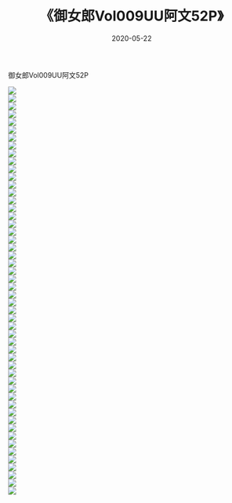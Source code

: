 ﻿---
layout: post
title:  《御女郎Vol009UU阿文52P》
date:   2020-05-22
img: http://img.660000.xyz/Sharelink/性感/2020/御女郎Vol009UU阿文52P/000.jpg
categories: [美女, 清纯, 唯美]
---

御女郎Vol009UU阿文52P

  ![](http://img.660000.xyz/Sharelink/性感/2020/御女郎Vol009UU阿文52P/001.jpg) <br> ![](http://img.660000.xyz/Sharelink/性感/2020/御女郎Vol009UU阿文52P/002.jpg) <br> ![](http://img.660000.xyz/Sharelink/性感/2020/御女郎Vol009UU阿文52P/003.jpg) <br> ![](http://img.660000.xyz/Sharelink/性感/2020/御女郎Vol009UU阿文52P/004.jpg) <br> ![](http://img.660000.xyz/Sharelink/性感/2020/御女郎Vol009UU阿文52P/005.jpg) <br> ![](http://img.660000.xyz/Sharelink/性感/2020/御女郎Vol009UU阿文52P/006.jpg) <br> ![](http://img.660000.xyz/Sharelink/性感/2020/御女郎Vol009UU阿文52P/007.jpg) <br> ![](http://img.660000.xyz/Sharelink/性感/2020/御女郎Vol009UU阿文52P/008.jpg) <br> ![](http://img.660000.xyz/Sharelink/性感/2020/御女郎Vol009UU阿文52P/009.jpg) <br> ![](http://img.660000.xyz/Sharelink/性感/2020/御女郎Vol009UU阿文52P/010.jpg) <br> ![](http://img.660000.xyz/Sharelink/性感/2020/御女郎Vol009UU阿文52P/011.jpg) <br> ![](http://img.660000.xyz/Sharelink/性感/2020/御女郎Vol009UU阿文52P/012.jpg) <br> ![](http://img.660000.xyz/Sharelink/性感/2020/御女郎Vol009UU阿文52P/013.jpg) <br> ![](http://img.660000.xyz/Sharelink/性感/2020/御女郎Vol009UU阿文52P/014.jpg) <br> ![](http://img.660000.xyz/Sharelink/性感/2020/御女郎Vol009UU阿文52P/015.jpg) <br> ![](http://img.660000.xyz/Sharelink/性感/2020/御女郎Vol009UU阿文52P/016.jpg) <br> ![](http://img.660000.xyz/Sharelink/性感/2020/御女郎Vol009UU阿文52P/017.jpg) <br> ![](http://img.660000.xyz/Sharelink/性感/2020/御女郎Vol009UU阿文52P/018.jpg) <br> ![](http://img.660000.xyz/Sharelink/性感/2020/御女郎Vol009UU阿文52P/019.jpg) <br> ![](http://img.660000.xyz/Sharelink/性感/2020/御女郎Vol009UU阿文52P/020.jpg) <br> ![](http://img.660000.xyz/Sharelink/性感/2020/御女郎Vol009UU阿文52P/021.jpg) <br> ![](http://img.660000.xyz/Sharelink/性感/2020/御女郎Vol009UU阿文52P/022.jpg) <br> ![](http://img.660000.xyz/Sharelink/性感/2020/御女郎Vol009UU阿文52P/023.jpg) <br> ![](http://img.660000.xyz/Sharelink/性感/2020/御女郎Vol009UU阿文52P/024.jpg) <br> ![](http://img.660000.xyz/Sharelink/性感/2020/御女郎Vol009UU阿文52P/025.jpg) <br> ![](http://img.660000.xyz/Sharelink/性感/2020/御女郎Vol009UU阿文52P/026.jpg) <br> ![](http://img.660000.xyz/Sharelink/性感/2020/御女郎Vol009UU阿文52P/027.jpg) <br> ![](http://img.660000.xyz/Sharelink/性感/2020/御女郎Vol009UU阿文52P/028.jpg) <br> ![](http://img.660000.xyz/Sharelink/性感/2020/御女郎Vol009UU阿文52P/029.jpg) <br> ![](http://img.660000.xyz/Sharelink/性感/2020/御女郎Vol009UU阿文52P/030.jpg) <br> ![](http://img.660000.xyz/Sharelink/性感/2020/御女郎Vol009UU阿文52P/031.jpg) <br> ![](http://img.660000.xyz/Sharelink/性感/2020/御女郎Vol009UU阿文52P/032.jpg) <br> ![](http://img.660000.xyz/Sharelink/性感/2020/御女郎Vol009UU阿文52P/033.jpg) <br> ![](http://img.660000.xyz/Sharelink/性感/2020/御女郎Vol009UU阿文52P/034.jpg) <br> ![](http://img.660000.xyz/Sharelink/性感/2020/御女郎Vol009UU阿文52P/035.jpg) <br> ![](http://img.660000.xyz/Sharelink/性感/2020/御女郎Vol009UU阿文52P/036.jpg) <br> ![](http://img.660000.xyz/Sharelink/性感/2020/御女郎Vol009UU阿文52P/037.jpg) <br> ![](http://img.660000.xyz/Sharelink/性感/2020/御女郎Vol009UU阿文52P/038.jpg) <br> ![](http://img.660000.xyz/Sharelink/性感/2020/御女郎Vol009UU阿文52P/039.jpg) <br> ![](http://img.660000.xyz/Sharelink/性感/2020/御女郎Vol009UU阿文52P/040.jpg) <br> ![](http://img.660000.xyz/Sharelink/性感/2020/御女郎Vol009UU阿文52P/041.jpg) <br> ![](http://img.660000.xyz/Sharelink/性感/2020/御女郎Vol009UU阿文52P/042.jpg) <br> ![](http://img.660000.xyz/Sharelink/性感/2020/御女郎Vol009UU阿文52P/043.jpg) <br> ![](http://img.660000.xyz/Sharelink/性感/2020/御女郎Vol009UU阿文52P/044.jpg) <br> ![](http://img.660000.xyz/Sharelink/性感/2020/御女郎Vol009UU阿文52P/045.jpg) <br> ![](http://img.660000.xyz/Sharelink/性感/2020/御女郎Vol009UU阿文52P/046.jpg) <br> ![](http://img.660000.xyz/Sharelink/性感/2020/御女郎Vol009UU阿文52P/047.jpg) <br> ![](http://img.660000.xyz/Sharelink/性感/2020/御女郎Vol009UU阿文52P/048.jpg) <br> ![](http://img.660000.xyz/Sharelink/性感/2020/御女郎Vol009UU阿文52P/049.jpg) <br> ![](http://img.660000.xyz/Sharelink/性感/2020/御女郎Vol009UU阿文52P/050.jpg) <br> ![](http://img.660000.xyz/Sharelink/性感/2020/御女郎Vol009UU阿文52P/051.jpg) <br> ![](http://img.660000.xyz/Sharelink/性感/2020/御女郎Vol009UU阿文52P/052.jpg) <br>